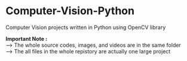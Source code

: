 # Computer-Vision-Python
Computer Vision projects written in Python using OpenCV library

<b>Important Note :</b><br>
--> The whole source codes, images, and videos are in the same folder <br>
--> The all files in the whole repistory are actually one large project

